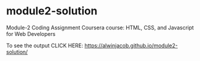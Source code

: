 # module2-solution
Module-2 Coding Assignment
Coursera course: HTML, CSS, and Javascript for Web Developers

To see the output CLICK HERE: https://alwinjacob.github.io/module2-solution/

